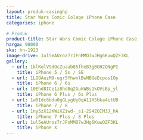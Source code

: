```yaml
---
layout: produk-casinghp
title: Star Wars Comic Colage iPhone Case
categories: iphone

# Produk
product-title: Star Wars Comic Colage iPhone Case
harga: 90000
sku: hn-1923
image-drive: 1ul5eAUroz7rJFnMMO7wJHg6KuwQZF3KL
gallery:
  - url: 1klKolV9dOcZuaab85fheB3gBGH2QNgPI
    title: iPhone 5 / 5s / SE
  - url: 1LGOAuzM9-ugr5YhwnlBwNBGeEcpos1Op
    title: iPhone 6 / 6s
  - url: 10Ehd8ICe1z8hd8q2GukWBs1kOVsBp_yl
    title: iPhone 6 Plus / 6s Plus
  - url: 1w0Idc6bdu0gGLygUy0qA11X5bka4itUB
    title: iPhone 7 / 8
  - url: 1ny5zX12KWiXZiwd-_s1-2S4ZOIM3J_hA
    title: iPhone 7 Plus / 8 Plus
  - url: 1ul5eAUroz7rJFnMMO7wJHg6KuwQZF3KL
    title: iPhone X
---
```

